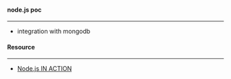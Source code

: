 #### node.js poc
----

+ integration with mongodb



#### Resource
----

+ [Node.js IN ACTION](http://easywebtech.net/download/tech/books/javascript/Nodejs%20in%20Action.pdf)